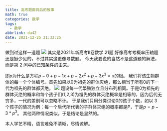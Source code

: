 ```yaml
---
title: 高考题面背后的故事
math: true
categories: 数学
tags:
  - 数学
abbrlink: da42
date: 2021-12-25 21:33:25
---
```

做到过这样一道题
![](/img/2021-12-25|21-32-07screenshot.png)
其实是2021年新高考Ⅱ卷数学 21题
好像高考考概率压轴题还是挺少见的，不过其实这更像导数题。
今天我要说的当然不是这道题的解法，而是第 $2$ 问中的已知条件的由来。

即$p$为什么是方程$p-0+p-1x+p-2x^2+p-3x^3=x$的根。
我们将该生物群体的每一个个体编号。首先如果以$0$为祖先的群体灭绝，那么相当于所有$0$的下一代为祖先的群体都灭绝。
![](/img/graph.png)
题设每一代繁殖独立且分布列相同。于是$0$为祖先的群体灭绝的概率和每个孩子们($1$,$2$,$3$)为祖先的群体灭绝概率是相等的，因为后代无穷多，一代的差别可以忽略不计。
于是我们只用分类讨论$0$的孩子个数，如以 $3$ 个孩子的情况为例：每一个后代所代表的子群体灭绝的概率都是$P$，于是$p=p-3*p^3$。
其他两种情况类似，于是结论是显然的。

本人学艺不精，语言难免不清晰，尽情谅解。
